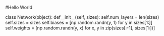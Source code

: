#Hello World

class Network(object): 
    def__init__(self, sizes):
          self.num_layers = len(sizes)
          self.sizes = sizes
          self.biases = [np.random.randn(y, 1) for y in sizes[1:]]
          self.weights = [np.random.randn(y, x)
                    for x, y in zip(sizes[:-1], sizes[1:])]
